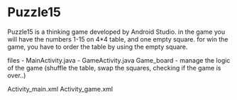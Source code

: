 # Puzzle15
Puzzle15 is a thinking game developed by Android Studio. in the game you will have the numbers 1-15 on 4*4 table, and one empty square. 
for win the game, you have to order the table by using the empty square.

files - 
  MainActivity.java -
  GameActivity.java
  Game_board - manage the logic of the game (shuffle the table, swap the squares, checking if the game is over..)
  
  Activity_main.xml
  Activity_game.xml
  
  
